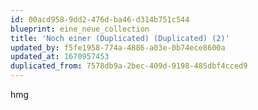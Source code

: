 ```yaml
---
id: 00acd958-9dd2-476d-ba46-d314b751c544
blueprint: eine_neue_collection
title: 'Noch einer (Duplicated) (Duplicated) (2)'
updated_by: f5fe1958-774a-4886-a03e-0b74ece8600a
updated_at: 1670957453
duplicated_from: 7578db9a-2bec-409d-9198-485dbf4cced9
---
```

hmg